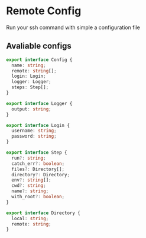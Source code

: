 # Remote Config

Run your ssh command with simple a configuration file

## Avaliable configs

```typescript
export interface Config {
  name: string;
  remote: string[];
  login: Login;
  logger: Logger;
  steps: Step[];
}

export interface Logger {
  output: string;
}

export interface Login {
  username: string;
  password: string;
}

export interface Step {
  run?: string;
  catch_err?: boolean;
  files?: Directory[];
  directory?: Directory;
  env?: string[];
  cwd?: string;
  name?: string;
  with_root?: boolean;
}

export interface Directory {
  local: string;
  remote: string;
}
```
